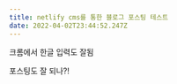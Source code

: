 ```yaml
---
title: netlify cms를 통한 블로그 포스팅 테스트
date: 2022-04-02T23:44:52.247Z
---
```

크롬에서 한글 입력도 잘됨

포스팅도 잘 되나?!